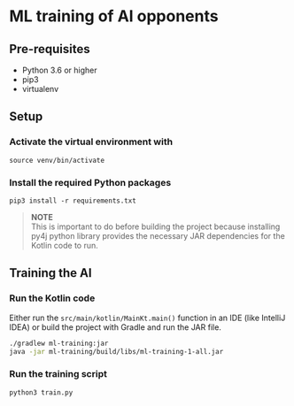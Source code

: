 # ML training of AI opponents

## Pre-requisites
- Python 3.6 or higher
- pip3
- virtualenv

## Setup
### Activate the virtual environment with 

```source venv/bin/activate```

### Install the required Python packages

```pip3 install -r requirements.txt```

> **NOTE**  
> This is important to do before building the project because installing py4j python library provides the necessary JAR dependencies for the Kotlin code to run.

## Training the AI

### Run the Kotlin code

Either run the `src/main/kotlin/MainKt.main()` function in an IDE (like IntelliJ IDEA) or build the project with Gradle and run the JAR file.

```bash
./gradlew ml-training:jar
java -jar ml-training/build/libs/ml-training-1-all.jar
```

### Run the training script

```python3 train.py```